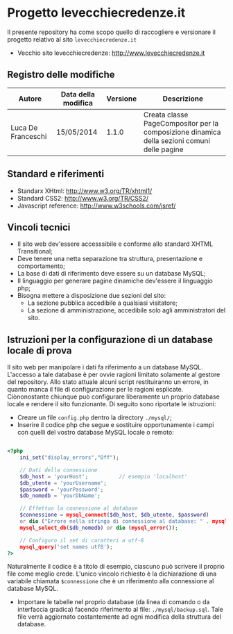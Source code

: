# Progetto levecchiecredenze.it

Il presente repository ha come scopo quello di raccogliere e versionare il progetto relativo al sito `levecchiecredenze.it`

* Vecchio sito levecchiecredenze: <http://www.levecchiecredenze.it>

## Registro delle modifiche 

| Autore  | Data della modifica | Versione | Descrizione |
| ------------- | ------------- | -------- | ----------- |
| Luca De Franceschi | 15/05/2014 | 1.1.0 | Creata classe PageCompositor per la composizione dinamica della sezioni comuni delle pagine |

## Standard e riferimenti

* Standarx XHtml: <http://www.w3.org/TR/xhtml1/>
* Standard CSS2: <http://www.w3.org/TR/CSS2/>
* Javascript reference: <http://www.w3schools.com/jsref/>

## Vincoli tecnici

* Il sito web dev'essere accesssibile e conforme allo standard XHTML Transitional;
* Deve tenere una netta separazione tra struttura, presentazione e comportamento;
* La base di dati di riferimento deve essere su un database MySQL;
* Il linguaggio per generare pagine dinamiche dev'essere il linguaggio php;
* Bisogna mettere a disposizione due sezioni del sito:
	* La sezione pubblica accedibile a qualsiasi visitatore;
	* La sezione di amministrazione, accedibile solo agli amministratori del sito.

## Istruzioni per la configurazione di un database locale di prova

Il sito web per manipolare i dati fa riferimento a un database MySQL. L'accesso a tale database è per ovvie ragioni limitato solamente al gestore del repository. Allo stato attuale alcuni script restituiranno un errore, in quanto manca il file di configurazione per le ragioni esplicate. Ciònonostante chiunque può configurare liberamente un proprio database locale e rendere il sito funzionante. Di seguito sono riportate le istruzioni:

* Creare un file `config.php` dentro la directory `./mysql/`;
* Inserire il codice php che segue e sostituire opportunamente i campi con quelli del vostro database MySQL locale o remoto:

``` php

<?php
	ini_set("display_errors","Off");

	// Dati della connessione
	$db_host = 'yourHost';			// esempio 'localhost'        
	$db_utente = 'yourUsername';
	$password = 'yourPassword';               	
	$db_nomedb = 'yourDbName';		

	// Effettuo la connessione al database
	$connessione = mysql_connect($db_host, $db_utente, $password) 
	or die ("Errore nella stringa di connessione al database: " . mysql_error());
	mysql_select_db($db_nomedb) or die (mysql_error());

	// Configuro il set di caratteri a utf-8
	mysql_query('set names utf8');
?>

```
Naturalmente il codice è a titolo di esempio, ciascuno può scrivere il proprio file come meglio crede. L'unico vincolo richiesto è la dichiarazione di una variabile chiamata `$connessione` che è un riferimento alla connessione al database MySQL.

* Importare le tabelle nel proprio database (da linea di comando o da interfaccia gradica) facendo riferimento al file: `./mysql/backup.sql`. Tale file verrà aggiornato costantemente ad ogni modifica della struttura del database.

